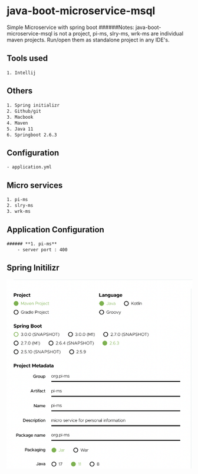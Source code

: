 # java-boot-microservice-msql
Simple Microservice with spring boot
######Notes: java-boot-microservice-msql is not a project, pi-ms, slry-ms, wrk-ms are individual maven projects. Run/open them as standalone project in any IDE's.
## **Tools used**
    1. Intellij 

## **Others**
    1. Spring initializr
    2. Github/git
    3. Macbook
    4. Maven
    5. Java 11
    6. Springboot 2.6.3
    
## **Configuration**
    - application.yml

## **Micro services**
    1. pi-ms
    2. slry-ms
    3. wrk-ms

## **Application Configuration**
    ###### **1. pi-ms**
        - server port : 400

## Spring Initilizr
![This is an image](/assets/images/spring.png)



